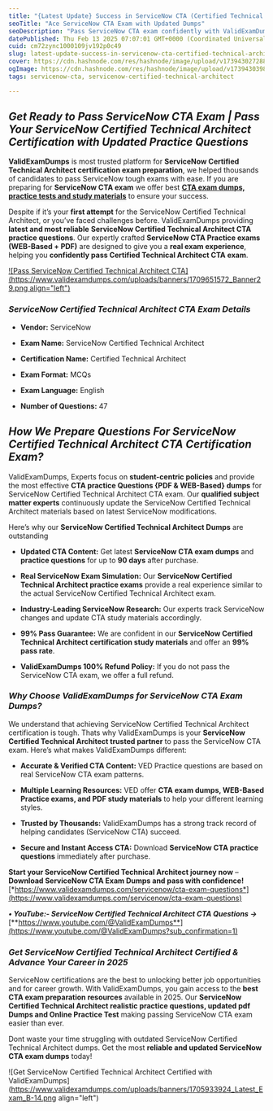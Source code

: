 ```yaml
---
title: "{Latest Update} Success in ServiceNow CTA (Certified Technical Architect) Exam with Exam Dumps [Practice Test]"
seoTitle: "Ace ServiceNow CTA Exam with Updated Dumps"
seoDescription: "Pass ServiceNow CTA exam confidently with ValidExamDumps' updated practice tests and exam dumps, offering a 99% success rate and refund guarantee"
datePublished: Thu Feb 13 2025 07:07:01 GMT+0000 (Coordinated Universal Time)
cuid: cm72zync1000109jv192p0c49
slug: latest-update-success-in-servicenow-cta-certified-technical-architect-exam-with-exam-dumps-practice-test
cover: https://cdn.hashnode.com/res/hashnode/image/upload/v1739430272888/8ca19355-79c9-49f5-ad1b-8a5b775eb4e3.png
ogImage: https://cdn.hashnode.com/res/hashnode/image/upload/v1739430398816/18a6ac34-4c6d-4516-b9b4-bde37b248590.png
tags: servicenow-cta, servicenow-certified-technical-architect

---
```


## ***Get Ready to Pass ServiceNow CTA Exam | Pass Your ServiceNow Certified Technical Architect Certification with Updated Practice Questions***

**ValidExamDumps** is most trusted platform for **ServiceNow Certified Technical Architect certification exam preparation**, we helped thousands of candidates to pass ServiceNow tough exams with ease. If you are preparing for **ServiceNow CTA exam** we offer best [**CTA exam dumps, practice tests and study materials**](https://www.validexamdumps.com/servicenow/cta-dumps) to ensure your success.

Despite if it’s your **first attempt** for the ServiceNow Certified Technical Architect, or you’ve faced challenges before. ValidExamDumps providing **latest and most reliable** **ServiceNow Certified Technical Architect CTA practice questions**. Our expertly crafted **ServiceNow CTA Practice exams (WEB-Based + PDF)** are designed to give you a **real exam experience**, helping you **confidently pass Certified Technical Architect CTA exam**.

[![Pass ServiceNow Certified Technical Architect CTA](https://www.validexamdumps.com/uploads/banners/1709651572_Banner29.png align="left")](https://www.validexamdumps.com/servicenow/cta-exam-questions)

### ***ServiceNow Certified Technical Architect CTA Exam Details***

* **Vendor:** ServiceNow
    
* **Exam Name:** ServiceNow Certified Technical Architect
    
* **Certification Name:** Certified Technical Architect
    
* **Exam Format:** MCQs
    
* **Exam Language:** English
    
* **Number of Questions:** 47
    

## ***How We Prepare Questions For ServiceNow Certified Technical Architect CTA Certification Exam?***

ValidExamDumps, Experts focus on **student-centric policies** and provide the most effective **CTA practice Questions {PDF & WEB-Based} dumps** for ServiceNow Certified Technical Architect CTA exam. Our **qualified subject matter experts** continuously update the ServiceNow Certified Technical Architect materials based on latest ServiceNow modifications.

Here’s why our **ServiceNow Certified Technical Architect Dumps** are outstanding

* **Updated CTA Content:** Get latest **ServiceNow CTA exam dumps** and **practice questions** for up to **90 days** after purchase.
    
* **Real ServiceNow Exam Simulation:** Our **ServiceNow Certified Technical Architect practice exams** provide a real experience similar to the actual ServiceNow Certified Technical Architect exam.
    
* **Industry-Leading ServiceNow Research:** Our experts track ServiceNow changes and update CTA study materials accordingly.
    
* **99% Pass Guarantee:** We are confident in our **ServiceNow Certified Technical Architect certification study materials** and offer an **99% pass rate**.
    
* **ValidExamDumps 100% Refund Policy:** If you do not pass the ServiceNow CTA exam, we offer a full refund.
    

### ***Why Choose ValidExamDumps for ServiceNow CTA Exam Dumps?***

We understand that achieving ServiceNow Certified Technical Architect certification is tough. Thats why ValidExamDumps is your **ServiceNow Certified Technical Architect trusted partner** to pass the ServiceNow CTA exam. Here’s what makes ValidExamDumps different:

* **Accurate & Verified CTA Content:** VED Practice questions are based on real ServiceNow CTA exam patterns.
    
* **Multiple Learning Resources:** VED offer **CTA exam dumps, WEB-Based Practice exams, and PDF study materials** to help your different learning styles.
    
* **Trusted by Thousands:** ValidExamDumps has a strong track record of helping candidates (ServiceNow CTA) succeed.
    
* **Secure and Instant Access CTA:** Download **ServiceNow CTA practice questions** immediately after purchase.
    

**Start your ServiceNow Certified Technical Architect journey now** – **Download ServiceNow CTA Exam Dumps and pass with confidence!**  
[*https://www.validexamdumps.com/servicenow/cta-exam-questions*](https://www.validexamdumps.com/servicenow/cta-exam-questions)

***• YouTube:- ServiceNow Certified Technical Architect CTA Questions →*** [**https://www.youtube.com/@ValidExamDumps**](https://www.youtube.com/@ValidExamDumps?sub_confirmation=1)

### ***Get ServiceNow Certified Technical Architect Certified & Advance Your Career in 2025***

ServiceNow certifications are the best to unlocking better job opportunities and for career growth. With ValidExamDumps, you gain access to the **best CTA exam preparation resources** available in 2025. Our **ServiceNow Certified Technical Architect realistic practice questions, updated pdf Dumps and Online Practice Test** making passing ServiceNow CTA exam easier than ever.

Dont waste your time struggling with outdated ServiceNow Certified Technical Architect dumps. Get the most **reliable and updated ServiceNow CTA exam dumps** today!

![Get ServiceNow Certified Technical Architect Certified with ValidExamDumps](https://www.validexamdumps.com/uploads/banners/1705933924_Latest_Exam_B-14.png align="left")